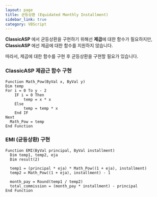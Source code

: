 ```yaml
---
layout: page
title: 균등상환 (Equidated Monthly Installment)
sidebar_link: true
category: VBScript
---
```


**ClassicASP** 에서 균등상환을 구현하기 위해선 **제곱**에 대한 함수가 필요하지만,  **ClassicASP** 에선 제곱에 대한 함수를 지원하지 않습니다.

따라서, 제곱에 대한 함수를 구현 후 균등상환을 구현할 필요가 있습니다.

### ClassicASP 제곱근 함수 구현
```vbscript
Function Math_Pow(ByVal x, ByVal y) 
Dim temp
For i = 0 To y - 2
    IF i = 0 Then
        temp = x * x
    Else
        temp = temp * x
    End IF
Next
  Math_Pow = temp
End Function
```
### EMI (균등상환) 구현 

```vbscript
Function EMI(ByVal principal, ByVal installment)
  Dim temp1, temp2, eja 
  Dim result(2)
  
  temp1 = (principal * eja) * Math_Pow((1 + eja), installment)
  temp2 = Math_Pow((1 + eja), installment) - 1 
  
  month_pay = Round(temp1 / temp2)
  total_commission = (month_pay * installment) - principal
End Function  
```
